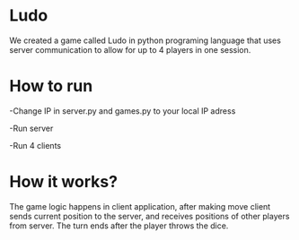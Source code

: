 # Ludo
We created a game called Ludo in python programing language that uses server communication to allow for up to 4 players in one session.
# How to run
-Change IP in server.py and games.py to your local IP adress

-Run server

-Run 4 clients
# How it works?
The game logic happens in client application, after making move client sends current position to the server, and receives positions of other players from server. The turn ends after the player throws the dice.
